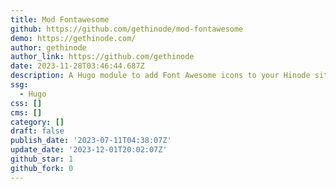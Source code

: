 ```yaml
---
title: Mod Fontawesome
github: https://github.com/gethinode/mod-fontawesome
demo: https://gethinode.com/
author: gethinode
author_link: https://github.com/gethinode
date: 2023-11-28T03:46:44.687Z
description: A Hugo module to add Font Awesome icons to your Hinode site
ssg:
  - Hugo
css: []
cms: []
category: []
draft: false
publish_date: '2023-07-11T04:38:07Z'
update_date: '2023-12-01T20:02:07Z'
github_star: 1
github_fork: 0
---
```

